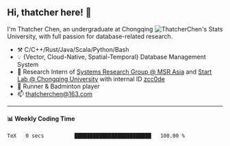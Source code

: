 ## Hi, thatcher here! :wave:

<img align="right" src="https://github-readme-stats.vercel.app/api?username=thatcherchen&title_color=333&text_color=777" alt="ThatcherChen's Stats" >

I'm Thatcher Chen, an undergraduate at Chongqing University, with full passion for database-related research.

- :hammer_and_pick:  C/C++/Rust/Java/Scala/Python/Bash
- :bulb:  {Vector, Cloud-Native, Spatial-Temporal} Database Management System
- :telescope:  Research Intern of [Systems Research Group @ MSR Asia](https://www.microsoft.com/en-us/research/group/systems-research-group-asia) and [Start Lab @ Chongqing University](https://github.com/Spatio-Temporal-Lab) with internal ID [zcc0de](https://github.com/zcc0de)
- :seedling:  Runner & Badminton player
- :mailbox: thatcherchen@163.com

---

#### :bar_chart: Weekly Coding Time

<!--START_SECTION:waka-->

```txt
TeX   0 secs          █████████████████████████   100.00 %
```

<!--END_SECTION:waka-->

